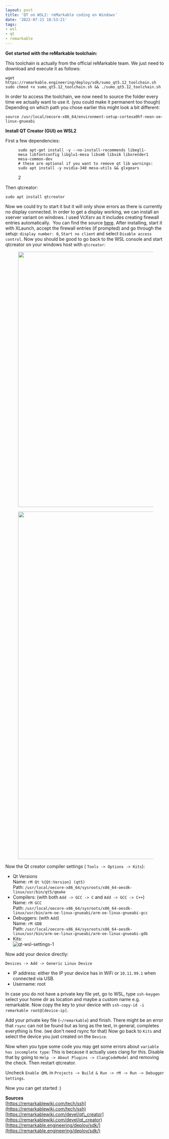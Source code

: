 ```yaml
---
layout: post
title: 'QT on WSL2: reMarkable coding on Windows'
date: '2022-07-21 18:53:21'
tags:
- wsl
- qt
- remarkable
---
```


 **Get started with the reMarkable toolchain:**

This toolchain is actually from the official reMarkable team. We just need to download and execute it as follows:

    wget https://remarkable.engineering/deploy/sdk/sumo_qt5.12_toolchain.sh
    sudo chmod +x sumo_qt5.12_toolchain.sh && ./sumo_qt5.12_toolchain.sh

In order to access the toolchain, we now need to source the folder every time we actually want to use it. (you could make it permanent too though) Depending on which path you chose earlier this might look a bit different:

    source /usr/local/oecore-x86_64/environment-setup-cortexa9hf-neon-oe-linux-gnueabi

**Install QT Creator (GUI) on WSL2**

First a few dependencies:

<figure class="kg-card kg-code-card"><pre><code class="language-bash">sudo apt-get install -y --no-install-recommends libegl1-mesa libfontconfig libglu1-mesa libsm6 libxi6 libxrender1 mesa-common-dev
# these are optional if you want to remove qt lib warnings:
sudo apt install -y nvidia-340 mesa-utils &amp;&amp; glxgears</code></pre>
<figcaption>2</figcaption></figure>

Then qtcreator:

    sudo apt install qtcreator

Now we could try to start it but it will only show errors as there is currently no display connected. In order to get a display working, we can install an xserver variant on windows. I used VcXsrv as it includes creating firewall entries automatically. &nbsp;You can find the source [here](/p/d8013e24-f288-4384-8c2e-7386aeaa9a0f/VcXsrv%20Windows%20X%20Server%20download%20|%20SourceForge.net). After installing, start it with XLaunch, accept the firewall entries (if prompted) and go through the setup: `display number: 0`, `Start no client` and select `Disable access control`. Now you should be good to go back to the WSL console and start qtcreator on your windows host with `qtcreator`:

<figure class="kg-card kg-image-card"><img src="/assets/img/2021/01/image.png" class="kg-image" alt loading="lazy" width="1482" height="797" srcset="/assets/img/size/w600/2021/01/image.png 600w,/assets/img/size/w1000/2021/01/image.png 1000w,/assets/img/2021/01/image.png 1482w" sizes="(min-width: 720px) 720px"></figure><figure class="kg-card kg-image-card"><img src="/assets/img/2021/01/image-1.png" class="kg-image" alt loading="lazy" width="2000" height="1085" srcset="/assets/img/size/w600/2021/01/image-1.png 600w,/assets/img/size/w1000/2021/01/image-1.png 1000w,/assets/img/size/w1600/2021/01/image-1.png 1600w,/assets/img/2021/01/image-1.png 2056w" sizes="(min-width: 720px) 720px"></figure>

Now the Qt creator compiler settings ( `Tools -> Options -> Kits`):

<!--kg-card-begin: markdown-->
- Qt Versions  
Name: `rM Qt %{Qt:Version} (qt5)`  
Path: `/usr/local/oecore-x86_64/sysroots/x86_64-oesdk-linux/usr/bin/qt5/qmake`
- Compilers: (with both `Add -> GCC -> C` and `Add -> GCC -> C++`)  
Name: `rM GCC`  
Path: `/usr/local/oecore-x86_64/sysroots/x86_64-oesdk-linux/usr/bin/arm-oe-linux-gnueabi/arm-oe-linux-gnueabi-gcc`
- Debuggers: (with `Add`)  
Name: `rM GDB`  
Path: `/usr/local/oecore-x86_64/sysroots/x86_64-oesdk-linux/usr/bin/arm-oe-linux-gnueabi/arm-oe-linux-gnueabi-gdb`
- Kits:  
 ![qt-wsl-settings-1](/assets/img/2021/01/qt-wsl-settings-1.png)
<!--kg-card-end: markdown-->

Now add your device directly:

`Devices -> Add -> Generic Linux Device`

- IP address: either the IP your device has in WiFi or `10.11.99.1` when connected via USB.
- Username: root

In case you do not have a private key file yet, go to WSL, type `ssh-keygen` select your home dir as location and maybe a custom name e.g. remarkable. Now copy the key to your device with `ssh-copy-id -i remarkable root@[device-ip]`.

Add your private key file (`~/remarkable`) and finish. There might be an error that `rsync` can not be found but as long as the test, in general, completes everything is fine. (we don't need rsync for that) Now go back to `Kits` and select the device you just created on the `Device`.

Now when you type some code you may get some errors about `variable has incomplete type`: This is because it actually uses clang for this. Disable that by going to `Help -> About Plugins -> ClangCodeModel` and removing the check. Then restart qtcreator.

Uncheck `Enable QML` in `Projects -> Build & Run -> rM -> Run -> Debugger Settings`.

Now you can get started :)

<!--kg-card-begin: markdown-->

**Sources**  
[https://remarkablewiki.com/tech/ssh](https://remarkablewiki.com/tech/ssh)  
[https://remarkablewiki.com/devel/qt\_creator](https://remarkablewiki.com/devel/qt_creator)  
[https://remarkable.engineering/deploy/sdk/](https://remarkable.engineering/deploy/sdk/)

<!--kg-card-end: markdown-->